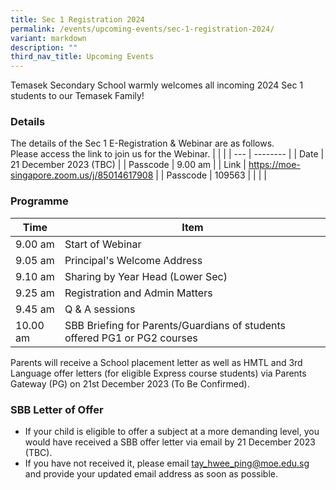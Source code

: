 ```yaml
---
title: Sec 1 Registration 2024
permalink: /events/upcoming-events/sec-1-registration-2024/
variant: markdown
description: ""
third_nav_title: Upcoming Events
---
```

Temasek Secondary School warmly welcomes all incoming 2024 Sec 1 students to our Temasek Family!

### Details
The details of the Sec 1 E-Registration &amp; Webinar are as follows.<br>
Please access the link to join us for the Webinar.
|   |  |
| --- | -------- |
| Date   | 21 December 2023 (TBC)   |
| Passcode    | 9.00 am     |
| Link    | https://moe-singapore.zoom.us/j/85014617908     |
| Passcode    | 109563     |
|      |       |

### Programme
|Time | Item |
| -------- | -------- |
| 9.00 am     | Start of Webinar |
| 9.05 am    | Principal's Welcome Address |
| 9.10 am     | Sharing by Year Head (Lower Sec) |
| 9.25 am     | Registration and Admin Matters |
| 9.45 am     | Q &amp; A sessions |
| 10.00 am     | SBB Briefing for Parents/Guardians of students offered PG1 or PG2 courses |

Parents will receive a School placement letter as well as HMTL and 3rd Language offer letters (for eligible Express course students) via Parents Gateway (PG) on 21st December 2023 (To Be Confirmed).

### SBB Letter of Offer
* If your child is eligible to offer a subject at a more demanding level, you would have received a SBB offer letter via email by 21 December 2023 (TBC).
* If you have not received it, please email tay_hwee_ping@moe.edu.sg and provide your updated email address as soon as possible.